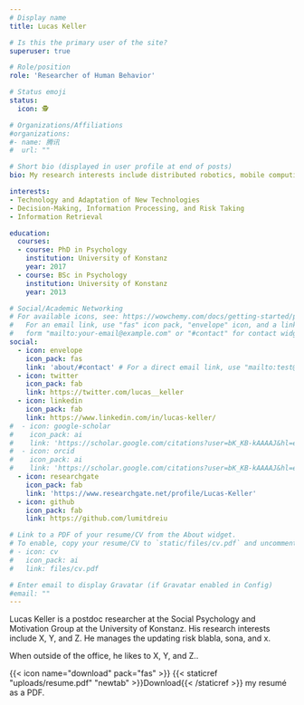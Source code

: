 ```yaml
---
# Display name
title: Lucas Keller

# Is this the primary user of the site?
superuser: true

# Role/position
role: 'Researcher of Human Behavior'

# Status emoji
status:
  icon: 🕵

# Organizations/Affiliations
#organizations:
#- name: 腾讯
#  url: ""

# Short bio (displayed in user profile at end of posts)
bio: My research interests include distributed robotics, mobile computing and programmable matter.

interests:
- Technology and Adaptation of New Technologies
- Decision-Making, Information Processing, and Risk Taking
- Information Retrieval

education:
  courses:
  - course: PhD in Psychology
    institution: University of Konstanz
    year: 2017
  - course: BSc in Psychology
    institution: University of Konstanz
    year: 2013

# Social/Academic Networking
# For available icons, see: https://wowchemy.com/docs/getting-started/page-builder/#icons
#   For an email link, use "fas" icon pack, "envelope" icon, and a link in the
#   form "mailto:your-email@example.com" or "#contact" for contact widget.
social:
  - icon: envelope
    icon_pack: fas
    link: 'about/#contact' # For a direct email link, use "mailto:test@example.org".
  - icon: twitter
    icon_pack: fab
    link: https://twitter.com/lucas__keller
  - icon: linkedin
    icon_pack: fab
    link: https://www.linkedin.com/in/lucas-keller/
#  - icon: google-scholar
#    icon_pack: ai
#    link: 'https://scholar.google.com/citations?user=bK_KB-kAAAAJ&hl=en'
#  - icon: orcid
#    icon_pack: ai
#    link: 'https://scholar.google.com/citations?user=bK_KB-kAAAAJ&hl=en'
  - icon: researchgate
    icon_pack: fab
    link: 'https://www.researchgate.net/profile/Lucas-Keller'
  - icon: github
    icon_pack: fab
    link: https://github.com/lumitdreiu

# Link to a PDF of your resume/CV from the About widget.
# To enable, copy your resume/CV to `static/files/cv.pdf` and uncomment the lines below.
# - icon: cv
#   icon_pack: ai
#   link: files/cv.pdf

# Enter email to display Gravatar (if Gravatar enabled in Config)
#email: ""
---
```


Lucas Keller is a postdoc researcher at the Social Psychology and Motivation Group at the University of Konstanz. His research interests include X, Y, and Z. He manages the updating risk blabla, sona, and x.

When outside of the office, he likes to X, Y, and Z..

{{< icon name="download" pack="fas" >}} {{< staticref "uploads/resume.pdf" "newtab" >}}Download{{< /staticref >}} my resumé as a PDF.
